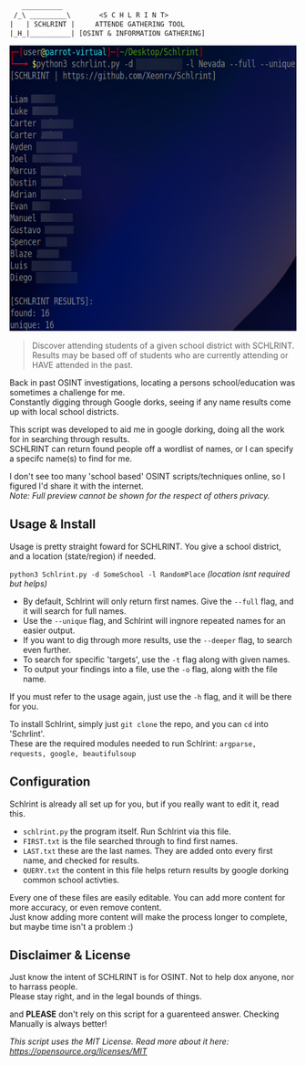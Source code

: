  ```
    __________
  /_\ _________\       <S C H L R I N T>
|   | SCHLRINT |     ATTENDE GATHERING TOOL
|_H_|__________| [OSINT & INFORMATION GATHERING]
```

<p align="center">
  <img width="600" height="500" src="https://github.com/Xeonrx/Schlrint/blob/main/img/sample.png">
</p>

>Discover attending students of a given school district with SCHLRINT.<br />
>Results may be based off of students who are currently attending or HAVE attended in the past.


Back in past OSINT investigations, locating a persons school/education was sometimes a challenge for me.<br />
Constantly digging through Google dorks, seeing if any name results come up with local school districts.

This script was developed to aid me in google dorking, doing all the work for in searching through results.<br />
SCHLRINT can return found people off a wordlist of names, or I can specify a specifc name(s) to find for me.

I don't see too many 'school based' OSINT scripts/techniques online, so I figured I'd share it with the internet.<br />
*Note: Full preview cannot be shown for the respect of others privacy.*

## Usage & Install
Usage is pretty straight foward for SCHLRINT. You give a school district, and a location (state/region) if needed.

`python3 Schlrint.py -d SomeSchool -l RandomPlace` *(location isnt required but helps)*

- By default, Schlrint will only return first names. Give the `--full` flag, and it will search for full names.
- Use the `--unique` flag, and Schlrint will ingnore repeated names for an easier output.
- If you want to dig through more results, use the `--deeper` flag, to search even further.
- To search for specific 'targets', use the `-t` flag along with given names.
- To output your findings into a file, use the `-o` flag, along with the file name.
 
If you must refer to the usage again, just use the `-h` flag, and it will be there for you.

To install Schlrint, simply just `git clone` the repo, and you can `cd` into 'Schrlint'.<br />
These are the required modules needed to run Schlrint: `argparse, requests, google, beautifulsoup`


## Configuration
Schlrint is already all set up for you, but if you really want to edit it, read this.
- `schlrint.py` the program itself. Run Schlrint via this file.
- `FIRST.txt` is the file searched through to find first names.
- `LAST.txt` these are the last names. They are added onto every first name, and checked for results.
- `QUERY.txt` the content in this file helps return results by google dorking common school activties.

Every one of these files are easily editable. You can add more content for more accuracy, or even remove content.<br />
Just know adding more content will make the process longer to complete, but maybe time isn't a problem :)

## Disclaimer & License
Just know the intent of SCHLRINT is for OSINT. Not to help dox anyone, nor to harrass people.<br />
Please stay right, and in the legal bounds of things.

and **PLEASE** don't rely on this script for a guarenteed answer. Checking Manually is always better!

*This script uses the MIT License. Read more about it here: https://opensource.org/licenses/MIT*
